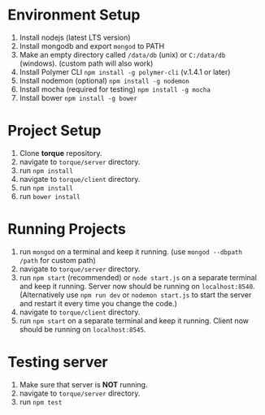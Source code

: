 
# Environment Setup
1. Install nodejs (latest LTS version)
2. Install mongodb and export `mongod` to PATH
3. Make an empty directory called `/data/db` (unix) or `C:/data/db` (windows). (custom path will also work)
4. Install Polymer CLI `npm install -g polymer-cli` (v.1.4.1 or later)
5. Install nodemon (optional) `npm install -g nodemon`
5. Install mocha (required for testing) `npm install -g mocha`
6. Install bower `npm install -g bower`

# Project Setup
1. Clone **torque** repository.
2. navigate to `torque/server` directory.
3. run `npm install`
4. navigate to `torque/client` directory.
5. run `npm install`
6. run `bower install`

# Running Projects
1. run `mongod` on a terminal and keep it running. (use `mongod --dbpath /path` for custom path)
2. navigate to `torque/server` directory.
3. run `npm start` (recommended) or `node start.js` on a separate terminal and keep it running. Server now should be running on `localhost:8540`. (Alternatively use `npm run dev` or `nodemon start.js` to start the server and restart it every time you change the code.)
4. navigate to `torque/client` directory.
5. run `npm start` on a separate terminal and keep it running. Client now should be running on `localhost:8545`.

# Testing server
1. Make sure that server is **NOT** running.
2. navigate to `torque/server` directory.
3. run `npm test`

